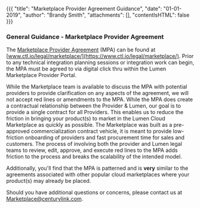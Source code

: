 {{{
"title": "Marketplace Provider Agreement Guidance",
"date": "01-01-2019",
"author": "Brandy Smith",
"attachments": [],
"contentIsHTML": false
}}}

### General Guidance - Marketplace Provider Agreement

The [Marketplace Provider Agreement](https://www.ctl.io/legal/marketplace) (MPA) can be found at [www.ctl.io/legal/marketplace/](https://www.ctl.io/legal/marketplace/). Prior to any technical integration planning sessions or integration work can begin, the MPA must be agreed to via digital click thru within the Lumen Marketplace Provider Portal.

While the Marketplace team is available to discuss the MPA with potential providers to provide clarification on any aspects of the agreement, we will not accept red lines or amendments to the MPA. While the MPA does create a contractual relationship between the Provider & Lumen, our goal is to provide a single contract for all Providers. This enables us to reduce the friction in bringing your product(s) to market in the Lumen Cloud Marketplace as quickly as possible.
The Marketplace was built as a pre-approved commercialization contract vehicle, it is meant to provide low-friction onboarding of providers and fast procurement time for sales and customers. The process of involving both the provider and Lumen legal teams to review, edit, approve, and execute red lines to the MPA adds friction to the process and breaks the scalability of the intended model.

Additionally, you'll find that the MPA is patterned and is **very** similar to the agreements associated with other popular cloud marketplaces where your product(s) may already be placed.

Should you have additional questions or concerns, please contact us at [Marketplace@centurylink.com](mailto:Marketplace@centurylink.com).

